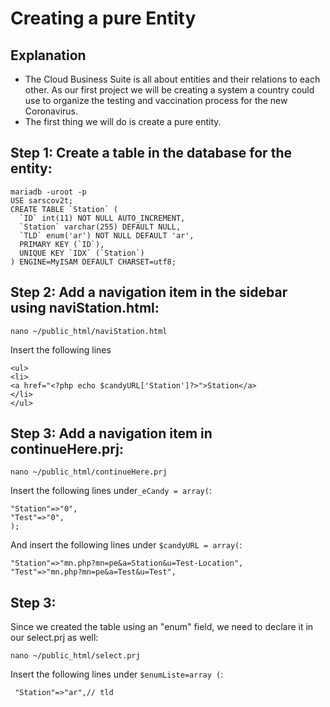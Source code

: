 # Creating a pure Entity

## Explanation 

- The Cloud Business Suite is all about entities and their relations to each other. As our first project we will be creating a system a country could use to organize the testing and vaccination process for the new Coronavirus.
- The first thing we will do is create a pure entity.

## Step 1: Create a table in the database for the entity:
```
mariadb -uroot -p
USE sarscov2t;
CREATE TABLE `Station` (
  `ID` int(11) NOT NULL AUTO_INCREMENT,
  `Station` varchar(255) DEFAULT NULL,
  `TLD` enum('ar') NOT NULL DEFAULT 'ar',
  PRIMARY KEY (`ID`),
  UNIQUE KEY `IDX` (`Station`)
) ENGINE=MyISAM DEFAULT CHARSET=utf8; 
```

## Step 2: Add a navigation item in the sidebar using naviStation.html:
```
nano ~/public_html/naviStation.html

```
Insert the following lines
```
<ul>
<li>
<a href="<?php echo $candyURL['Station']?>">Station</a>
</li>
</ul>
```
## Step 3: Add a navigation item in continueHere.prj:

```
nano ~/public_html/continueHere.prj
```
Insert the following lines under`_eCandy = array(`:
```
"Station"=>"0",
"Test"=>"0",
);
```
And insert the following lines under `$candyURL = array(`:
```
"Station"=>"mn.php?mn=pe&a=Station&u=Test-Location",
"Test"=>"mn.php?mn=pe&a=Test&u=Test",
```

## Step 3:

Since we created the table using an "enum" field, we need to declare it in our select.prj as well:
```
nano ~/public_html/select.prj
```
Insert the following lines under `$enumListe=array (`:
```
 "Station"=>"ar",// tld
```



